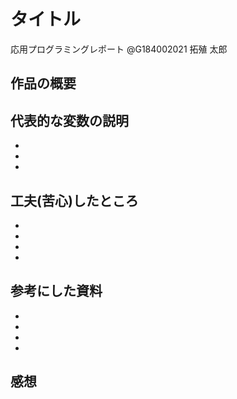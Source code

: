 # タイトル

応用プログラミングレポート @G184002021 拓殖 太郎

## 作品の概要

## 代表的な変数の説明

*

*

*

## 工夫(苦心)したところ

*

*

*

*

## 参考にした資料

*

*

*

*

## 感想
